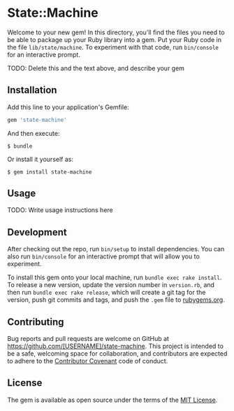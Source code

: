 # State::Machine

Welcome to your new gem! In this directory, you'll find the files you need to be able to package up your Ruby
library into a gem. Put your Ruby code in the file `lib/state/machine`.
To experiment with that code, run `bin/console` for an interactive prompt.

TODO: Delete this and the text above, and describe your gem

## Installation

Add this line to your application's Gemfile:

```ruby
gem 'state-machine'
```

And then execute:

    $ bundle

Or install it yourself as:

    $ gem install state-machine

## Usage

TODO: Write usage instructions here

## Development

After checking out the repo, run `bin/setup` to install dependencies.
You can also run `bin/console` for an interactive prompt that will allow you to experiment.

To install this gem onto your local machine, run `bundle exec rake install`.
To release a new version, update the version number in `version.rb`, and then run `bundle exec rake release`,
which will create a git tag for the version, push git commits and tags, and push the `.gem` file to
[rubygems.org](https://rubygems.org).

## Contributing

Bug reports and pull requests are welcome on GitHub at https://github.com/[USERNAME]/state-machine.
This project is intended to be a safe, welcoming space for collaboration, and contributors are expected
to adhere to the [Contributor Covenant](http://contributor-covenant.org) code of conduct.


## License

The gem is available as open source under the terms of the [MIT License](http://opensource.org/licenses/MIT).

